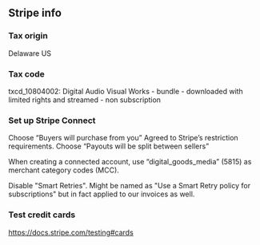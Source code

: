 ## Stripe info

### Tax origin

Delaware US

### Tax code

txcd_10804002: Digital Audio Visual Works - bundle - downloaded with limited rights and streamed - non subscription

### Set up Stripe Connect

Choose “Buyers will purchase from you”
Agreed to Stripe’s restriction requirements.
Choose “Payouts will be split between sellers”

When creating a connected account, use  “digital_goods_media” (5815) as merchant category codes (MCC).

Disable "Smart Retries". Might be named as "Use a Smart Retry policy for subscriptions" but in fact applied to our invoices as well.

### Test credit cards

https://docs.stripe.com/testing#cards
